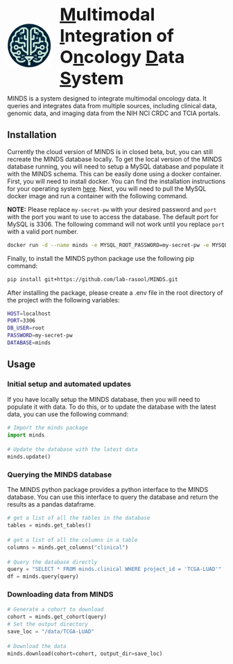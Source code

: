 <!-- <div align="center">
    <picture>
        <source media="(prefers-color-scheme: dark)" height="200px" srcset="docs/logo.png">
        <img alt="logo" height="200px" src="docs/logo.png" style="border-radius: 25px;">
    </picture>
    <br>
    <h1>
        Multimodal Integration of Oncology Data System (MINDS)
    </h1>
</div> -->

<html>
<head>
    <style>
        .container {
            display: flex;
            align-items: center; /* Aligns items vertically in the center */
        }
        .text {
            margin-left: 20px; /* Adjusts spacing between the logo and the text */
            font-size: 40px; /* Adjust the font size as needed */
            font-weight: bold; /* Makes the text bold */
            /* Add more styling as needed */
        }
    </style>
</head>
<body>
<div class="container">
    <p align="left">
        <img src="docs\logo.png" alt="Logo" width="250"/>
    </p>
    <div class="text">
        <span style="display:block;font-weight:bold;font-size:40px;"><u>M</u>ultimodal <u>I</u>ntegration of O<u>n</u>cology <u>D</u>ata <u>S</u>ystem</span>
    </div>
</div>
</body>
</html>

MINDS is a system designed to integrate multimodal oncology data. It queries and integrates data from multiple sources, including clinical data, genomic data, and imaging data from the NIH NCI CRDC and TCIA portals.

## Installation

Currently the cloud version of MINDS is in closed beta, but, you can still recreate the MINDS database locally. To get the local version of the MINDS database running, you will need to setup a MySQL database and populate it with the MINDS schema. This can be easily done using a docker container. First, you will need to install docker. You can find the installation instructions for your operating system [here](https://docs.docker.com/get-docker/). Next, you will need to pull the MySQL docker image and run a container with the following command. 

**NOTE:** Please replace `my-secret-pw` with your desired password and `port` with the port you want to use to access the database. The default port for MySQL is 3306. The following command will not work until you replace `port` with a valid port number.

```bash
docker run -d --name minds -e MYSQL_ROOT_PASSWORD=my-secret-pw -e MYSQL_DATABASE=minds -p port:3306 mysql
```

Finally, to install the MINDS python package use the following pip command:

```bash
pip install git+https://github.com/lab-rasool/MINDS.git
```

After installing the package, please create a .env file in the root directory of the project with the following variables:

```bash
HOST=localhost
PORT=3306
DB_USER=root
PASSWORD=my-secret-pw
DATABASE=minds   
```

## Usage

### Initial setup and automated updates

If you have locally setup the MINDS database, then you will need to populate it with data. To do this, or to update the database with the latest data, you can use the following command:

```python
# Import the minds package
import minds

# Update the database with the latest data
minds.update()
```

### Querying the MINDS database

The MINDS python package provides a python interface to the MINDS database. You can use this interface to query the database and return the results as a pandas dataframe.

```python
# get a list of all the tables in the database
tables = minds.get_tables()

# get a list of all the columns in a table
columns = minds.get_columns("clinical")

# Query the database directly
query = "SELECT * FROM minds.clinical WHERE project_id = 'TCGA-LUAD'"
df = minds.query(query)
```

### Downloading data from MINDS

```python
# Generate a cohort to download
cohort = minds.get_cohort(query)
# Set the output directory
save_loc = "/data/TCGA-LUAD"

# Download the data 
minds.download(cohort=cohort, output_dir=save_loc)
```
